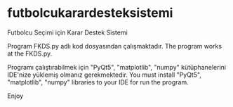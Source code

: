 # futbolcukarardesteksistemi
Futbolcu Seçimi için Karar Destek Sistemi

Program FKDS.py adlı kod dosyasından çalışmaktadır.
The program works at the FKDS.py.

Programı çalıştırabilmek için "PyQt5", "matplotlib", "numpy" kütüphanelerini IDE'nize yüklemiş olmanız gerekmektedir.
You must install "PyQt5", "matplotlib", "numpy" libraries to your IDE for run the program.

Enjoy
